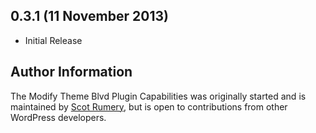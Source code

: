 ## 0.3.1 (11 November 2013)

* Initial Release

## Author Information

The Modify Theme Blvd Plugin Capabilities was originally started and is maintained by [Scot Rumery](http://twitter.com/srumery/), but is open to contributions from other WordPress developers.
